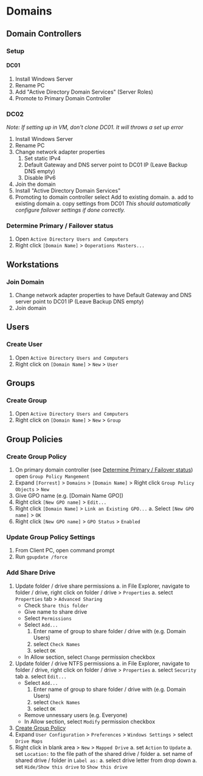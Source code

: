 # Domains
## Domain Controllers
### Setup
#### DC01
1. Install Windows Server
1. Rename PC
1. Add "Active Directory Domain Services" (Server Roles)
1. Promote to Primary Domain Controller

### DC02
*Note: If setting up in VM, don't clone DC01. It will throws a set up error*
1. Install Windows Server
1. Rename PC
1. Change network adapter properties
   1. Set static IPv4
   1. Default Gateway and DNS server point to DC01 IP (Leave Backup DNS empty)
   1. Disable IPv6
1. Join the domain
1. Install "Active Directory Domain Services"
1. Promoting to domain controller select Add to existing domain.
  a. add to existing domain
  a. copy settings from DC01
  *This should automatically configure failover settings if done correctly.*

### Determine Primary / Failover status
1. Open `Active Directory Users and Computers`
2. Right click `[Domain Name]` > `Ooperations Masters...`

## Workstations
### Join Domain
1. Change network adapter properties to have Default Gateway and DNS server point to DC01 IP  (Leave Backup DNS empty)
1. Join domain

## Users
### Create User
1. Open `Active Directory Users and Computers`
1. Right click on `[Domain Name]` > `New` > `User`

## Groups
### Create Group
1. Open `Active Directory Users and Computers`
1. Right click on `[Domain Name]` > `New` > `Group`

## Group Policies
### Create Group Policy
1. On primary domain controller (see [Determine Primary / Failover status](###-Determine-Primary-/-Failover-status)) open `Group Policy Mangement`
1. Expand `[Forrest]` > `Domains` > `[Domain Name]` > Right click `Group Policy Objects` > `New`
1. Give GPO name (e.g. [Domain Name GPO])
1. Right click `[New GPO name]` > `Edit...`
1. Right click `[Domain Name]` > `Link an Existing GPO...`
  a. Select `[New GPO name]` > `OK`
1. Right click `[New GPO name]` > `GPO Status` > `Enabled`

### Update Group Policy Settings
1. From Client PC, open command prompt
2. Run `gpupdate /force`

### Add Share Drive
1. Update folder / drive share permissions
  a. in File Explorer, navigate to folder / drive, right click on folder / drive > `Properties`
  a. select `Properties` tab > `Advanced Sharing`
    - Check `Share this folder`
    - Give name to share drive
    - Select `Permissions`
    - Select `Add...`
      1. Enter name of group to share folder / drive with (e.g. Domain Users)
      1. select  `Check Names`
      1. select  `OK`
    - In Allow section, select `Change` permission checkbox
1. Update folder / drive NTFS permissions
  a. in File Explorer, navigate to folder / drive, right click on folder / drive > `Properties`
  a. select `Security` tab
  a. select `Edit...`
    - Select `Add...`
      1. Enter name of group to share folder / drive with (e.g. Domain Users)
      1. select  `Check Names`
      1. select  `OK`
    - Remove unnessary users (e.g. Everyone)
    - In Allow section, select `Modify` permission checkbox
1. [Create Group Policy](###-Create-Group-Policy)
1. Expand `User Configuration` > `Preferences` > `Windows Settings` > select `Drive Maps`
1. Right click in blank area > `New` > `Mapped Drive`
   a. set `Action` to `Update`
   a. set `Location:` to the file path of the shared drive / folder
   a. set name of shared drive / folder in  `Label as:`
   a. select drive letter from drop down
   a. set `Hide/Show this drive` to `Show this drive`
